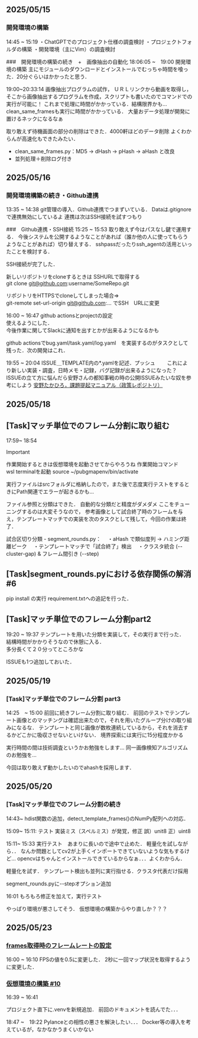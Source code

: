 ## 2025/05/15


### 開発環境の構築
14:45 ~ 15:19
・ChatGPTでのプロジェクト仕様の調査検討
・プロジェクトフォルダの構築
・開発環境（主にVim）の調査検討

###　開発環境の構築の続き　+　画像抽出の自動化
18:06:05 ~　19:00
開発環境の構築
主にモジュールのダウンロードとインストールでむっちゃ時間を喰った．20分ぐらいはかかったと思う．

19:00~20:33:14
画像抽出プログラムの試作，
ＵＲＬリンクから動画を取得し，そこから画像抽出するプログラムを作成，スクリプトも書いたのでコマンドでの実行が可能に！
これまで処理に時間がかかっている．結構限界かも...
clean_same_framesも実行に時間がかかっている．
大量おデータ処理が開発に置けるネックになるなぁ

取り敢えず待機画面の部分の削除はできた．4000軒ほどのデータ削除
よくわからんが高速化もできたみたい．
- clean_same_frames.py：MD5 → dHash → pHash → aHash と改良
- 並列処理＋削除ログ付き



## 2025/05/16

### 開発環境構築の続き・Github連携
13:35 ~ 14:38
git管理の導入．Github連携でつまずいている．
Dataは.gitignoreで連携無効にしているよ
連携は次はSSH接続を試すつもり

###　Github連携・SSH接続
15:25 ~ 15:53
取り敢えず今はパスなし鍵で運用する．
今後システムを公開するようなことがあれば（誰か他の人に使ってもらうようなことがあれば）切り替えする．
sshpassだったりssh_agentの活用といったことを検討する．

SSH接続が完了した．

新しいリポジトリをcloneするときは SSHURLで取得する  
git clone git@github.com:username/SomeRepo.git  


リポジトリをHTTPSでcloneしてしまった場合⇒  
git-remote set-url-origin git@github.com:... でSSH　URLに変更  


16:00 ~ 16:47
github actionsとprojectの設定  
使えるようにした．  
今後作業に関してSlackに通知を出すとかが出来るようになるかも  

github actionsでbug.yaml/task.yaml/log.yaml　を実装するのがタスクとして残った．次の開発はこれ．

19:55 ~ 20:04
ISSUE＿TEMPLATE内の*.yamlを記述．プッシュ　　
これにより新しい実装・調査，日時メモ・記録，バグ記録が出来るようになった？
ISSUEの立て方に悩んだら安野さんの都知事戦の時の公開ISSUEみたいな奴を参考にしよう
[安野たかひろ，課題提起マニュアル（政策レポジトリ）](https://manifest.takahiroanno.com/manual_issue/)


## 2025/05/18 

## [Task]マッチ単位でのフレーム分割に取り組む
17:59~ 18:54
> [!IMPORTANT]
>作業開始するときは仮想環境を起動させてからやろうね
> 作業開始コマンド　
> wsl terminalを起動
> source ~/pubgmapenv/bin/activate 

実行ファイルはsrcフォルダに格納したので，また後で志度実行テストをするときにPath関連でエラーが起きるかも...

ファイル参照と分類はできた．
自動的な分類だと精度がダメダメ
ここをチューニングするのは大変そうなので，
参考画像として試合終了時のフレームを与え，テンプレートマッチでの実装を次のタスクとして残して，今回の作業は終了．

試合区切り分類	- segment_rounds.py：
 ・aHash で類似度列 → ハミング距離ピーク
 ・テンプレートマッチで「試合終了」検出
 ・クラスタ統合 (--cluster-gap) & フレーム間引き (--step)


## [Task]segment_rounds.pyにおける依存関係の解消 #6
pip install の実行
requirement.txtへの追記を行った．

## [Task]マッチ単位でのフレーム分割part2
19:20 ~ 19:37 
テンプレートを用いた分類を実装して，その実行まで行った．  
結構時間がかかりそうなので休憩に入る．  
多分長くて２０分ってところかな

ISSUEも1つ追加しておいた．

## 2025/05/19

### [Task]マッチ単位でのフレーム分割 part3
14:25　~ 15:00
前回に続きフレーム分割に取り組む．
前回のテストでテンプレート画像とのマッチングは確認出来たので，それを用いたグループ分けの取り組みになるな．
テンプレートと同じ画像が数枚連続しているから，それを消去するかどこかに吸収させないといけない．
境界探索には実行に15分程度かかる

実行時間の間は技術調査というかお勉強をします...
同一画像検知アルゴリズムのお勉強を...

今回は取り敢えず動かしたいのでahashを採用します．


## 2025/05/20

### [Task]マッチ単位でのフレーム分割の続き
14:43~
hdist関数の追加，detect_template_frames()のNumPy配列への対応．

15:09~ 15:11:
テスト
実装ミス（スペルミス）が発覚，修正
誤）unit8 正）uint8

15:11~ 15:33
実行テスト　あまりに長いので途中で止めた．
軽量化を試しながら．．
なんか問題としてcv2が上手くインポートできていないような気もするけど...
opencvはちゃんとインストールできているからなぁ．．．よくわからん．

軽量化を試す．
テンプレート検出も並列に実行指せる．クラスタ代表だけ採用

segment_rounds.pyに--stepオプション追加


16:01
もろもろ修正を加えて，実行テスト

やっぱり環境が悪さしてそう．
仮想環境の構築からやり直しか？？？

## 2025/05/23

### [frames取得時のフレームレートの設定](https://github.com/tomoya-mizutani/MapSight_AI/issues/9)
16:00 ~ 16:10
FPSの値を0.5に変更した．
2秒に一回マップ状況を取得するように変更した．


### [ 仮想環境の構築 #10](https://github.com/tomoya-mizutani/MapSight_AI/issues/10)
16:39 ~ 16:41

プロジェクト直下に.venvを新規追加．
前回のドキュメントを読んでた．．．

18:47 ~　19:22
Pylanceとの相性の悪さを解決したい．．．
Docker等の導入を考えているが，なかなかうまくいかない